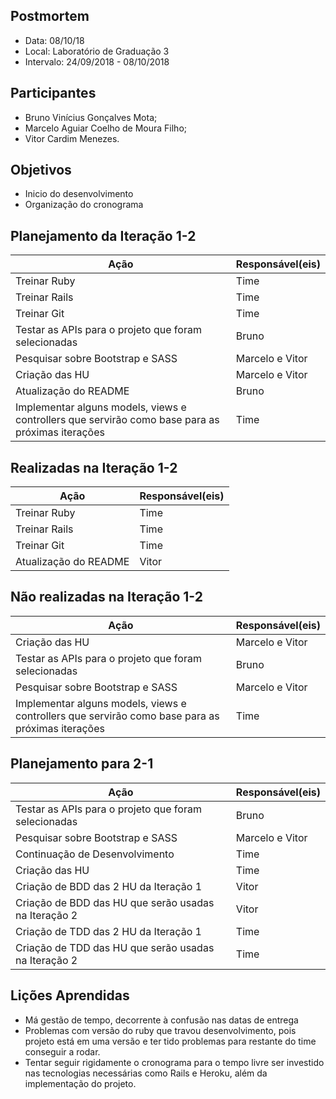 ## Postmortem
* Data: 08/10/18
* Local: Laboratório de Graduação 3
* Intervalo: 24/09/2018 - 08/10/2018
## Participantes
  * Bruno Vinícius Gonçalves Mota;
  * Marcelo Aguiar Coelho de Moura Filho;
  * Vitor Cardim Menezes. 
## Objetivos
* Inicio do desenvolvimento
* Organização do cronograma
## Planejamento da Iteração 1-2
| Ação | Responsável(eis) |
|----------|----------|
| Treinar Ruby           | Time     |
| Treinar Rails          | Time     |
| Treinar Git            | Time     |
| Testar as APIs para o projeto que foram selecionadas | Bruno |
| Pesquisar sobre Bootstrap e SASS  | Marcelo e Vitor |
| Criação das HU | Marcelo e Vitor |
| Atualização do README | Bruno |
| Implementar alguns models, views e controllers que servirão como base para as próximas iterações| Time |
## Realizadas na Iteração 1-2
| Ação | Responsável(eis) |
|----------|----------|
| Treinar Ruby           | Time     |
| Treinar Rails          | Time     |
| Treinar Git            | Time     |
| Atualização do README | Vitor |
## Não realizadas na Iteração 1-2
| Ação | Responsável(eis) |
|----------|----------|
| Criação das HU | Marcelo e Vitor |
| Testar as APIs para o projeto que foram selecionadas | Bruno |
| Pesquisar sobre Bootstrap e SASS  | Marcelo e Vitor |
| Implementar alguns models, views e controllers que servirão como base para as próximas iterações| Time |
## Planejamento para 2-1
| Ação | Responsável(eis) |
|----------|----------|
| Testar as APIs para o projeto que foram selecionadas | Bruno |
| Pesquisar sobre Bootstrap e SASS  | Marcelo e Vitor |
| Continuação de Desenvolvimento | Time |
| Criação das HU | Time |
| Criação de BDD  das 2 HU da Iteração 1 | Vitor |
| Criação de BDD das HU que serão usadas na Iteração 2 | Vitor |
| Criação de TDD das 2 HU da Iteração 1 | Time |
| Criação de TDD das HU que serão usadas na Iteração 2 | Time |

## Lições Aprendidas
* Má gestão de tempo, decorrente à confusão nas datas de entrega
* Problemas com versão do ruby que travou desenvolvimento, pois projeto está em uma versão e ter tido problemas para restante do time conseguir a rodar.
* Tentar seguir rigidamente o cronograma para o tempo livre ser investido nas tecnologias necessárias como Rails e Heroku, além da implementação do projeto.
